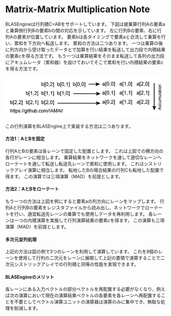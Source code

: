 # Matrix-Matrix Multiplication Note

BLASEngineは行列積C=ABをサポートしています。
下図は披乗算行列Aの要素aと乗算側行列Bの要素bの間の対応を示しています。
左に行列Bの要素、右に行列Aの要素が位置しています。
要素bは各タイミングで要素aと合流して乗算を行い、累和を下方向へ転送します。
累和の方法は二つあります。
一つは乗算の後に列方向から受け取ったデータとで加算を行い結果を転送して出力段で内積結果の要素cを得る方法です。
もう一つは乗算結果をそのまま転送して各列の出力段にアキュムレータ（累和器）を設けておいてそこで累和を行い内積結果の要素cを得る方法です。


<div align="center">
  <img src="https://github.com/IAMAl/BLASEngine/blob/main/notes/ExecConcept/figures/MatMatMult.png"
       alt="HTML image alt text"
       title="Matrix-Matrix Multiplication"
       width="600px"
  />
</div>


この行列演算をBLASEngine上で実装する方法は二つあります。

#### 方法1：AとBを固定

行列AとBの要素は各レーンで固定した配置とします。
これは上図での横方向の各行がレーンに相当します。
乗算結果をネットワークを通して適切なレーンへローテートを通して転送し転送先レーンで累和に使用します。
これはシストリックアレイ演算に相当します。
転地したBの場合結果の行列Cも転地した配置で得ます。
この演算では三項演算（MAD）を前提とします。


#### 方法2：AとBをローテート

もう一つの方法は上図を例にすると要素aの列方向にレーンをマップします。
行列Aと行列Bの要素をレジスタファイルから読み出し、ネットワークでローテートを行い、適宜転送先レーンの乗算でも使用しデータを再利用します。
各レーンは一つの内積演算を実施して行列演算結果の要素cを得ます。
この演算も三項演算（MAD）を前提とします。


#### 多次元並列処理

上記の方法は図の例で3つのレーンを利用して演算しています。
これを9個のレーンを使用して行列の二次元をレーンに展開して上記の要領で演算することで二次元シストリックアレイでの行列積と同等の性能を実現できます。


#### BLASEngineのメリット

各レーンにある入力ベクトルの部分ベクトルを再配置する必要がなくなり、例えば次の演算において現在の演算結果ベクトルの各要素を各レーンへ再配置することを不要としてベクトル演算ユニットの演算器は演算のみに集中でき、無駄な処理を削減します。